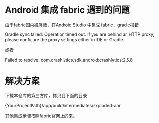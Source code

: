 # Android 集成 fabric 遇到的问题

由于fabric国内被屏蔽，在Android Studio 中集成 fabric，gradle报错

  Gradle sync failed: Operation timed out. If you are behind an HTTP proxy, please configure the proxy settings either in IDE or Gradle.

或者
  
  Failed to resolve: com.crashlytics.sdk.android:crashlytics:2.6.8

# 解决方案

下载本仓库的第三方库，拷贝到下面的目录

  {YourProjectPath}/app/build/intermediates/exploded-aar
  
其他集成步骤按照fabric官网上的来。
